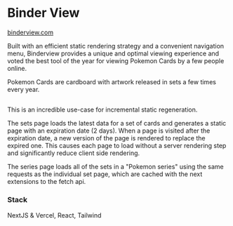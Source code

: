 # Binder View

[binderview.com](https://binderview.com)

Built with an efficient static rendering strategy and a convenient navigation menu, Binderview provides a unique and optimal viewing experience and voted the best tool of the year for viewing Pokemon Cards by a few people online.

Pokemon Cards are cardboard with artwork released in sets a few times every year.

##

This is an incredible use-case for incremental static regeneration.

The sets page loads the latest data for a set of cards and generates a static page with an expiration date (2 days). When a page is visited after the expiration date, a new version of the page is rendered to replace the expired one. This causes each page to load without a server rendering step and significantly reduce client side rendering.

The series page loads all of the sets in a "Pokemon series" using the same requests as the individual set page, which are cached with the next extensions to the fetch api.

### Stack

NextJS & Vercel, React, Tailwind
